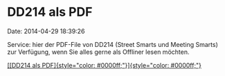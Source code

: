 DD214 als PDF
=============

Date: 2014-04-29 18:39:26

Service: hier der PDF-File von DD214 (Street Smarts und Meeting Smarts)
zur Verfügung, wenn Sie alles gerne als Offliner lesen möchten.

[[[DD214 als
PDF]{style="color: #0000ff;"}]{style="color: #0000ff;"}](http://www.omnisophie.com/wp-content/uploads/2014/04/DD214-Meeting-Smart.pdf)
